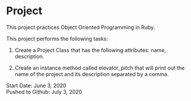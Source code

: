 # Project

This project practices Object Oriented Programming in Ruby.

This project performs the following tasks:

1. Create a Project Class that has the following attributes: name, description. 

2. Create an instance method called elevator_pitch that will print out the name of the project and its description separated by a comma.

Start Date: June 3, 2020\
Pushed to Github: July 3, 2020